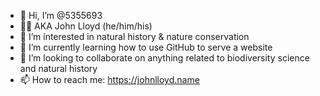 - 👋 Hi, I’m @5355693
- :bald_man: AKA John Lloyd (he/him/his)
- 👀 I’m interested in natural history & nature conservation
- 🌱 I’m currently learning how to use GitHub to serve a website
- 💞️ I’m looking to collaborate on anything related to biodiversity science and natural history
- 📫 How to reach me: https://johnlloyd.name

<!---
5355693/5355693 is a ✨ special ✨ repository because its `README.md` (this file) appears on your GitHub profile.
You can click the Preview link to take a look at your changes.
--->
